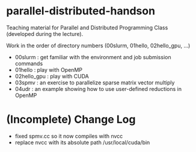 parallel-distributed-handson
==========================================

Teaching material for Parallel and Distributed Programming Class (developed during the lecture).

Work in the order of directory numbers (00slurm, 01hello, 02hello_gpu, ...)

 * 00slurm : get familiar with the environment and job submission commands
 * 01hello : play with OpenMP
 * 02hello_gpu : play with CUDA
 * 03spmv : an exercise to parallelize sparse matrix vector multiply
 * 04udr : an example showing how to use user-defined reductions in OpenMP

(Incomplete) Change Log
==========================================

 * fixed spmv.cc so it now compiles with nvcc
 * replace nvcc with its absolute path /usr/local/cuda/bin
 